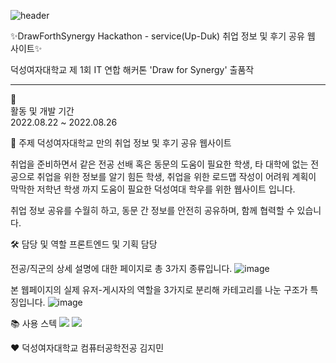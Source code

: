 ![header](https://capsule-render.vercel.app/api?type=waving&text=UP%DUK&fontSize=70&fontColor=E6E6F) 


✨DrawForthSynergy Hackathon - service(Up-Duk) 취업 정보 및 후기 공유 웹 사이트✨

덕성여자대학교 제 1회 IT 연합 해커톤 'Draw for Synergy' 출품작


-------------------------------------------------------------------------------------------------


📅 <br>활동 및 개발 기간 </br>
2022.08.22 ~ 2022.08.26


📌 주제
덕성여자대학교 만의 취업 정보 및 후기 공유 웹사이트

취업을 준비하면서 같은 전공 선배 혹은 동문의 도움이 필요한 학생, 
타 대학에 없는 전공으로 취업을 위한 정보를 알기 힘든 학생,
취업을 위한 로드맵 작성이 어려워 계획이 막막한 저학년 학생 까지
도움이 필요한 덕성여대 학우를 위한 웹사이트 입니다.

취업 정보 공유를 수월히 하고, 동문 간 정보를 안전히 공유하며, 함께 협력할 수 있습니다.


🛠 담당 및 역할
프론트엔드 및 기획 담당

전공/직군의 상세 설명에 대한 페이지로 총 3가지 종류입니다.
![image](https://user-images.githubusercontent.com/101644134/220550569-e9db1ff4-1ab0-4328-b5cc-b267920a8f86.png)

본 웹페이지의 실제 유저-게시자의 역할을 3가지로 분리해 카테고리를 나눈 구조가 특징입니다. 
![image](https://user-images.githubusercontent.com/101644134/220550960-101906c7-fa8c-4eff-8599-ed171ecf8f65.png)



📚 사용 스텍
<img src="https://img.shields.io/badge/HTML5-23E34F2?style=flat&logo=HTML&logoColor=white"/> <img src="https://img.shields.io/badge/CSS3-231572B6?style=flat&logo=HTML&logoColor=white"/>



♥
덕성여자대학교 컴퓨터공학전공 김지민
